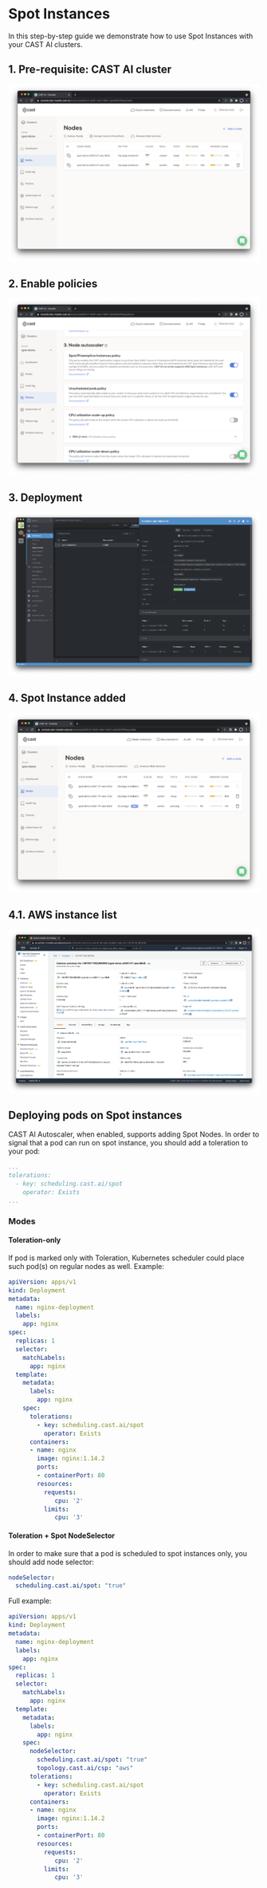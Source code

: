 # Spot Instances

In this step-by-step guide we demonstrate how to use Spot Instances with your CAST AI clusters. 

## 1. Pre-requisite: CAST AI cluster

![](./010_demo_cluster.png)

## 2. Enable policies

![](./020_enable_policies.png)

## 3. Deployment

![](./030_deployment_in_lens.png)

## 4. Spot Instance added

![](./040_spot_instance_added.png)


## 4.1. AWS instance list

![](./050_aws_node_list.png)


## Deploying pods on Spot instances

CAST AI Autoscaler, when enabled, supports adding Spot Nodes. In order to signal that a pod can run on spot instance, you should add a toleration to your pod:

```yaml
...
tolerations:
  - key: scheduling.cast.ai/spot
    operator: Exists
...
```

### Modes

#### Toleration-only

If pod is marked only with Toleration, Kubernetes scheduler could place such pod(s) on regular nodes as well. Example:

```yaml
apiVersion: apps/v1
kind: Deployment
metadata:
  name: nginx-deployment
  labels:
    app: nginx
spec:
  replicas: 1
  selector:
    matchLabels:
      app: nginx
  template:
    metadata:
      labels:
        app: nginx
    spec:
      tolerations:
        - key: scheduling.cast.ai/spot
          operator: Exists
      containers:
      - name: nginx
        image: nginx:1.14.2
        ports:
        - containerPort: 80
        resources:
          requests:
             cpu: '2'
          limits:
             cpu: '3'
```

#### Toleration + Spot NodeSelector

In order to make sure that a pod is scheduled to spot instances only, you should add node selector:

```yaml
nodeSelector:
  scheduling.cast.ai/spot: "true"
```

Full example:

```yaml
apiVersion: apps/v1
kind: Deployment
metadata:
  name: nginx-deployment
  labels:
    app: nginx
spec:
  replicas: 1
  selector:
    matchLabels:
      app: nginx
  template:
    metadata:
      labels:
        app: nginx
    spec:
      nodeSelector:
        scheduling.cast.ai/spot: "true"
        topology.cast.ai/csp: "aws"
      tolerations:
        - key: scheduling.cast.ai/spot
          operator: Exists
      containers:
      - name: nginx
        image: nginx:1.14.2
        ports:
        - containerPort: 80
        resources:
          requests:
             cpu: '2'
          limits:
             cpu: '3'
```
